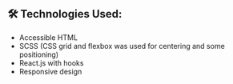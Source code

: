 ## 🛠 Technologies Used:

- Accessible HTML
- SCSS (CSS grid and flexbox was used for centering and some positioning)
- React.js with hooks
- Responsive design
